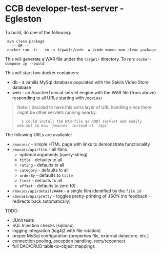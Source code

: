 # CCB developer-test-server - Egleston

To build, do one of the following:
```
 mvn clean package
   -- OR --
 docker run -ti --rm -v $(pwd):/code -w /code maven mvn clean package
```

This will generate a WAR file under the `target/` directory. To run:
 `docker-compose up --build`

This will start two docker containers:
 - db  - a vanilla MySql database populated with the Sakila Video Store database
 - web - an Apache/Tomcat servlet engine with the WAR file (from above) responding to all URLs starting with `/movies/`
> Note: I decided to have this extra layer of URL handling since there might be other servlets running nearby.
>
>       I could install the WAR-file as ROOT servlet and modify web.xml to map `/movies` instead of `/api`


The following URLs are available:
  - `/movies/`                                   - simple HTML page with links to demonstrate functionality
  - `/movies/api/film`                           - all films
    * optional arguments (query-string)
    - `title`    - defaults to all
    - `rating`   - defaults to all
    - `category` - defaults to all
    - `orderBy`  - defaults to `title`
    - `limit`    - defaults to all
    - `offset`   - defaults to zero (0)
  - `/movies/api/detail/####`                    - a single film identified by the `film_id`
  - `/movies/api/pretty`                         - toggles pretty-printing of JSON (no feedback - redirects back automatically)

TODO:
 - JUnit tests
 - SQL Injection checks (sqlmap)
 - logging integration (log4j2 with file rotation)
 - proper MySql configuration (properties file, external datastore, etc.)
 - connection pooling, exception handling, retry/reconnect
 - full DAO/CRUD table-to-object mappings


